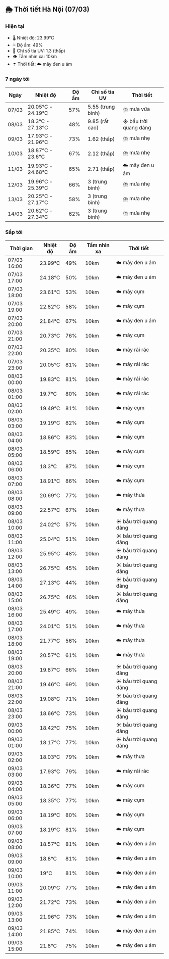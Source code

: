## 🌦️ Thời tiết Hà Nội (07/03)

### Hiện tại

- 🌡️ Nhiệt độ: 23.99℃
- 💦 Độ ẩm: 49%
- 🌟 Chỉ số tia UV: 1.3 (thấp)
- 👁️ Tầm nhìn xa: 10km
- ☂️ Thời tiết: ☁️ mây đen u ám

### 7 ngày tới

| Ngày | Nhiệt độ | Độ ẩm | Chỉ số tia UV | Thời tiết |
| --- | --- | --- | --- | --- |
| 07/03 | 20.05℃ - 24.19℃ | 57% | 5.55 (trung bình) | ⛈️ mưa vừa |
| 08/03 | 18.3℃ - 27.13℃ | 48% | 9.85 (rất cao) | ☀️ bầu trời quang đãng |
| 09/03 | 17.93℃ - 21.96℃ | 73% | 1.62 (thấp) | ⛈️ mưa nhẹ |
| 10/03 | 18.87℃ - 23.6℃ | 67% | 2.12 (thấp) | ⛈️ mưa nhẹ |
| 11/03 | 19.93℃ - 24.68℃ | 65% | 2.71 (thấp) | ☁️ mây đen u ám |
| 12/03 | 19.96℃ - 25.39℃ | 66% | 3 (trung bình) | ⛈️ mưa nhẹ |
| 13/03 | 20.25℃ - 27.17℃ | 58% | 3 (trung bình) | ⛈️ mưa nhẹ |
| 14/03 | 20.62℃ - 27.34℃ | 62% | 3 (trung bình) | ⛈️ mưa nhẹ |

### Sắp tới

| Thời gian | Nhiệt độ | Độ ẩm | Tầm nhìn xa | Thời tiết |
| --- | --- | --- | --- | --- |
| 07/03 16:00 | 23.99℃ | 49% | 10km | ☁️ mây đen u ám |
| 07/03 17:00 | 24.18℃ | 50% | 10km | ☁️ mây đen u ám |
| 07/03 18:00 | 23.61℃ | 53% | 10km | ☁️ mây cụm |
| 07/03 19:00 | 22.82℃ | 58% | 10km | ☁️ mây cụm |
| 07/03 20:00 | 21.84℃ | 67% | 10km | ☁️ mây đen u ám |
| 07/03 21:00 | 20.73℃ | 76% | 10km | ☁️ mây cụm |
| 07/03 22:00 | 20.35℃ | 80% | 10km | ☁️ mây rải rác |
| 07/03 23:00 | 20.05℃ | 81% | 10km | ☁️ mây rải rác |
| 08/03 00:00 | 19.83℃ | 81% | 10km | ☁️ mây rải rác |
| 08/03 01:00 | 19.7℃ | 80% | 10km | ☁️ mây rải rác |
| 08/03 02:00 | 19.49℃ | 81% | 10km | ☁️ mây cụm |
| 08/03 03:00 | 19.19℃ | 82% | 10km | ☁️ mây cụm |
| 08/03 04:00 | 18.86℃ | 83% | 10km | ☁️ mây cụm |
| 08/03 05:00 | 18.59℃ | 85% | 10km | ☁️ mây cụm |
| 08/03 06:00 | 18.3℃ | 87% | 10km | ☁️ mây cụm |
| 08/03 07:00 | 18.91℃ | 86% | 10km | ☁️ mây cụm |
| 08/03 08:00 | 20.69℃ | 77% | 10km | ☁️ mây thưa |
| 08/03 09:00 | 22.57℃ | 67% | 10km | ☁️ mây thưa |
| 08/03 10:00 | 24.02℃ | 57% | 10km | ☀️ bầu trời quang đãng |
| 08/03 11:00 | 25.04℃ | 51% | 10km | ☀️ bầu trời quang đãng |
| 08/03 12:00 | 25.95℃ | 48% | 10km | ☀️ bầu trời quang đãng |
| 08/03 13:00 | 26.75℃ | 45% | 10km | ☀️ bầu trời quang đãng |
| 08/03 14:00 | 27.13℃ | 44% | 10km | ☀️ bầu trời quang đãng |
| 08/03 15:00 | 26.75℃ | 46% | 10km | ☀️ bầu trời quang đãng |
| 08/03 16:00 | 25.49℃ | 49% | 10km | ☁️ mây thưa |
| 08/03 17:00 | 24.01℃ | 51% | 10km | ☁️ mây thưa |
| 08/03 18:00 | 21.77℃ | 56% | 10km | ☁️ mây thưa |
| 08/03 19:00 | 20.57℃ | 61% | 10km | ☁️ mây thưa |
| 08/03 20:00 | 19.87℃ | 66% | 10km | ☀️ bầu trời quang đãng |
| 08/03 21:00 | 19.46℃ | 69% | 10km | ☀️ bầu trời quang đãng |
| 08/03 22:00 | 19.08℃ | 71% | 10km | ☀️ bầu trời quang đãng |
| 08/03 23:00 | 18.66℃ | 73% | 10km | ☀️ bầu trời quang đãng |
| 09/03 00:00 | 18.42℃ | 75% | 10km | ☀️ bầu trời quang đãng |
| 09/03 01:00 | 18.17℃ | 77% | 10km | ☀️ bầu trời quang đãng |
| 09/03 02:00 | 18.03℃ | 79% | 10km | ☁️ mây thưa |
| 09/03 03:00 | 17.93℃ | 79% | 10km | ☁️ mây rải rác |
| 09/03 04:00 | 18.36℃ | 77% | 10km | ☁️ mây cụm |
| 09/03 05:00 | 18.35℃ | 77% | 10km | ☁️ mây cụm |
| 09/03 06:00 | 18.19℃ | 80% | 10km | ☁️ mây cụm |
| 09/03 07:00 | 18.19℃ | 81% | 10km | ☁️ mây cụm |
| 09/03 08:00 | 18.57℃ | 81% | 10km | ☁️ mây đen u ám |
| 09/03 09:00 | 18.8℃ | 81% | 10km | ☁️ mây đen u ám |
| 09/03 10:00 | 19℃ | 81% | 10km | ☁️ mây đen u ám |
| 09/03 11:00 | 20.09℃ | 77% | 10km | ☁️ mây đen u ám |
| 09/03 12:00 | 21.72℃ | 73% | 10km | ☁️ mây đen u ám |
| 09/03 13:00 | 21.96℃ | 73% | 10km | ☁️ mây đen u ám |
| 09/03 14:00 | 21.85℃ | 74% | 10km | ☁️ mây đen u ám |
| 09/03 15:00 | 21.8℃ | 75% | 10km | ☁️ mây đen u ám |
